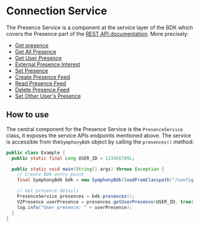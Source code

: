 # Connection Service

The Presence Service is a component at the service layer of the BDK which covers the Presence part of the [REST API documentation](https://developers.symphony.com/restapi/reference).
More precisely:
* [Get presence](https://developers.symphony.com/restapi/reference#get-presence)
* [Get All Presence](https://developers.symphony.com/restapi/reference#get-all-presence)
* [Get User Presence](https://developers.symphony.com/restapi/reference#user-presence-v3)
* [External Presence Interest](https://developers.symphony.com/restapi/reference#register-user-presence-interest)
* [Set Presence](https://developers.symphony.com/restapi/reference#set-presence)
* [Create Presence Feed](https://developers.symphony.com/restapi/reference#create-presence-feed)
* [Read Presence Feed](https://developers.symphony.com/restapi/reference#read-presence-feed)
* [Delete Presence Feed](https://developers.symphony.com/restapi/reference#delete-presence-feed)
* [Set Other User's Presence](https://developers.symphony.com/restapi/reference#set-user-presence)


## How to use
The central component for the Presence Service is the `PresenceService` class, it exposes the service APIs endpoints mentioned above.
The service is accessible from the`SymphonyBdk` object by calling the `presences()` method:

```java
public class Example {
  public static final Long USER_ID = 123456789L;

  public static void main(String[] args) throws Exception {
    // Create BDK entry point
    final SymphonyBdk bdk = new SymphonyBdk(loadFromClasspath("/config.yaml"));

    // Get presence details
    PresenceService presences = bdk.presences();
    V2Presence userPresence = presences.getUserPresence(USER_ID, true);
    log.info("User presence: " + userPresence);
  }
}
